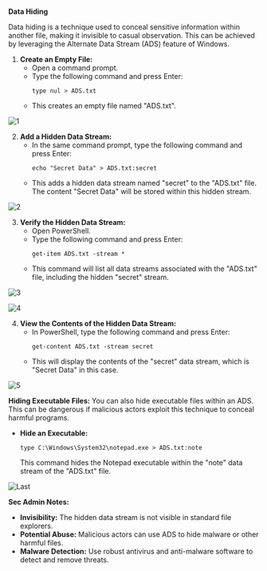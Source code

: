 **Data Hiding**

Data hiding is a technique used to conceal sensitive information within another file, making it invisible to casual observation. This can be achieved by leveraging the Alternate Data Stream (ADS) feature of Windows. 


1. **Create an Empty File:**
   * Open a command prompt.
   * Type the following command and press Enter:
     ```
     type nul > ADS.txt
     ```
   * This creates an empty file named "ADS.txt".

![1](https://github.com/user-attachments/assets/5ea976d0-faf0-42d3-960a-317644fbc5f1)

2. **Add a Hidden Data Stream:**
   * In the same command prompt, type the following command and press Enter:
     ```
     echo "Secret Data" > ADS.txt:secret
     ```
   * This adds a hidden data stream named "secret" to the "ADS.txt" file. The content "Secret Data" will be stored within this hidden stream.

![2](https://github.com/user-attachments/assets/dda3f173-16d7-48c2-9e43-d78fece7a0c7)

3. **Verify the Hidden Data Stream:**
   * Open PowerShell.
   * Type the following command and press Enter:
     ```
     get-item ADS.txt -stream *
     ```
   * This command will list all data streams associated with the "ADS.txt" file, including the hidden "secret" stream.

![3](https://github.com/user-attachments/assets/df74db0f-c218-4135-905c-18ceb7aa5b4b)

![4](https://github.com/user-attachments/assets/a8d28081-194b-4cb7-88a8-5e1e742780e3)

4. **View the Contents of the Hidden Data Stream:**
   * In PowerShell, type the following command and press Enter:
     ```
     get-content ADS.txt -stream secret
     ```
   * This will display the contents of the "secret" data stream, which is "Secret Data" in this case.

![5](https://github.com/user-attachments/assets/5065a7d5-571e-4931-9343-b51bbbeebaf8)


**Hiding Executable Files:**
You can also hide executable files within an ADS. This can be dangerous if malicious actors exploit this technique to conceal harmful programs. 

* **Hide an Executable:**
  ```
  type C:\Windows\System32\notepad.exe > ADS.txt:note
  ```
  This command hides the Notepad executable within the "note" data stream of the "ADS.txt" file.

![Last](https://github.com/user-attachments/assets/ca76c66a-0750-41fc-9e8d-eb376325eda5)

**Sec Admin Notes:**
* **Invisibility:** The hidden data stream is not visible in standard file explorers.
* **Potential Abuse:** Malicious actors can use ADS to hide malware or other harmful files.
* **Malware Detection:** Use robust antivirus and anti-malware software to detect and remove threats.

